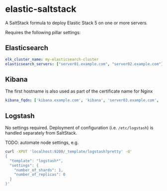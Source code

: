 # elastic-saltstack
A SaltStack formula to deploy Elastic Stack 5 on one or more servers.

Requires the following pillar settings:

## Elasticsearch
```yaml
elk_cluster_name: my-elasticsearch-cluster
elasticsearch_servers: ["server01.example.com", "server02.example.com"]
```

## Kibana
The first hostname is also used as part of the certificate name for Nginx
```yaml 
kibana_fqdn: ['kibana.example.com', 'kibana', 'server03.example.com', 'example']
```

## Logstash
No settings required. Deployment of configuration (i.e. `/etc/logstash`) is handled separately from SaltStack.

TODO: automate node settings, e.g.
```bash
curl -XPUT 'localhost:9200/_template/logstash?pretty' -d'
{
  "template": "logstash*",
  "settings": {
    "number_of_shards": 1,
    "number_of_replicas": 0
  }
}'
```

